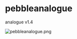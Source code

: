 # pebbleanalogue
analogue v1.4

![pebbleanalogue.png](http://www.edwarddam.com/images/pebbleanalogue.png)

